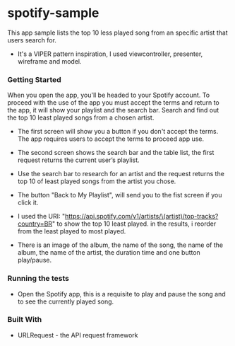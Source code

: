 # spotify-sample

This app sample lists the top 10 less played song from an specific artist that users search for.

* It's a VIPER pattern inspiration, I used viewcontroller, presenter, wireframe and model.

### Getting Started

When you open the app, you'll be headed to your Spotify account. To proceed with the use of the app you must accept the terms and return to the app, it will show your playlist and the search bar. Search and find out the top 10 least played songs from a chosen artist.



* The first screen  will show you a button if you don't accept the  terms. The app requires users to accept the terms to proceed app use.

* The second screen shows the search bar and the table list, the first request returns the current user’s playlist.

* Use the search bar to research for an artist and the request returns the top 10 of least played songs from the artist you chose.
* The  button "Back to My Playlist", will send you to the fist screen if you click it.
* I used the URI: "https://api.spotify.com/v1/artists/\(artist)/top-tracks?country=BR" to show the top 10 least played. in the results, i reorder from the least played to most played.

* There is an image of the album,  the name of the song, the name of the album, the name of the artist, the duration time and one button play/pause.

### Running the tests

* Open the Spotify app, this is a requisite to play and pause the song and to see the currently played song.


### Built With

* URLRequest - the API request framework
